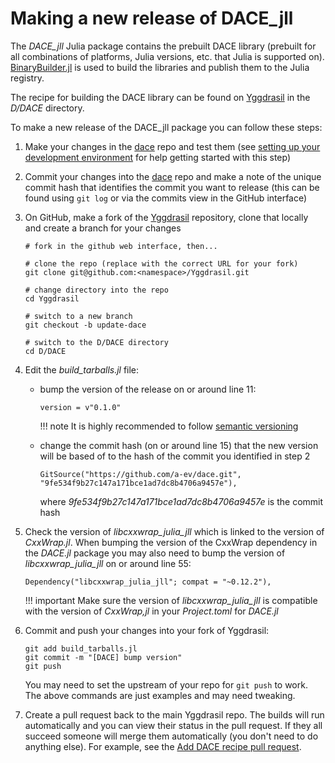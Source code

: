 # Making a new release of DACE\_jll

The *DACE\_jll* Julia package contains the prebuilt DACE library (prebuilt for all combinations of platforms, Julia versions, etc. that Julia is supported on).
[BinaryBuilder.jl](https://docs.binarybuilder.org/stable/) is used to build the libraries and publish them to the Julia registry.

The recipe for building the DACE library can be found on [Yggdrasil](https://github.com/JuliaPackaging/Yggdrasil) in the *D/DACE* directory.

To make a new release of the DACE\_jll package you can follow these steps:

1. Make your changes in the [dace](https://github.com/a-ev/dace/tree/julia-interface) repo and test them (see [setting up your development environment](setting-up-your-development-environment.md) for help getting started with this step)
2. Commit your changes into the [dace](https://github.com/a-ev/dace/tree/julia-interface) repo and make a note of the unique commit hash that identifies the commit you want to release (this can be found using `git log` or via the commits view in the GitHub interface)
3. On GitHub, make a fork of the [Yggdrasil](https://github.com/JuliaPackaging/Yggdrasil) repository, clone that locally and create a branch for your changes
   ```
   # fork in the github web interface, then...

   # clone the repo (replace with the correct URL for your fork)
   git clone git@github.com:<namespace>/Yggdrasil.git

   # change directory into the repo
   cd Yggdrasil

   # switch to a new branch
   git checkout -b update-dace

   # switch to the D/DACE directory
   cd D/DACE
   ```
4. Edit the *build_tarballs.jl* file:
   - bump the version of the release on or around line 11:
     ```
     version = v"0.1.0"
     ```

     !!! note
         It is highly recommended to follow [semantic versioning](https://semver.org/)

   - change the commit hash (on or around line 15) that the new version will be based of to the hash of the commit you identified in step 2
     ```
     GitSource("https://github.com/a-ev/dace.git", "9fe534f9b27c147a171bce1ad7dc8b4706a9457e"),
     ```
     where *9fe534f9b27c147a171bce1ad7dc8b4706a9457e* is the commit hash
5. Check the version of *libcxxwrap\_julia\_jll* which is linked to the version of *CxxWrap.jl*. When bumping the version of the CxxWrap dependency in the *DACE.jl* package you may also need to bump the version of *libcxxwrap\_julia\_jll* on or around line 55:
   ```
   Dependency("libcxxwrap_julia_jll"; compat = "~0.12.2"),
   ```
   
   !!! important
       Make sure the version of *libcxxwrap\_julia\_jll* is compatible with the version of *CxxWrap,jl* in your *Project.toml* for *DACE.jl*

6. Commit and push your changes into your fork of Yggdrasil:
   ```
   git add build_tarballs.jl
   git commit -m "[DACE] bump version"
   git push
   ```
   You may need to set the upstream of your repo for `git push` to work. The above commands are just examples and may need tweaking.
7. Create a pull request back to the main Yggdrasil repo. The builds will run automatically and you can view their status in the pull request. If they all succeed someone will merge them automatically (you don't need to do anything else). For example, see the [Add DACE recipe pull request](https://github.com/JuliaPackaging/Yggdrasil/pull/8493).
